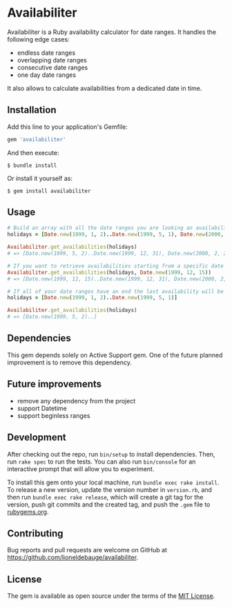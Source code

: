 # Availabiliter

Availabiliter is a Ruby availability calculator for date ranges. It handles the following edge cases:

- endless date ranges
- overlapping date ranges
- consecutive date ranges
- one day date ranges

It also allows to calculate availabilities from a dedicated date in time.

## Installation

Add this line to your application's Gemfile:

```ruby
gem 'availabiliter'
```

And then execute:

    $ bundle install

Or install it yourself as:

    $ gem install availabiliter

## Usage

```ruby
# Build an array with all the date ranges you are looking an availability for
holidays = [Date.new(1999, 1, 2)..Date.new(1999, 5, 1), Date.new(2000, 1, 1)..Date.new(2000, 2, 1), Date.new(2000, 3, 1)..nil]

Availabiliter.get_availabilities(holidays)
# => [Date.new(1999, 5, 2)..Date.new(1999, 12, 31), Date.new(2000, 2, 2)..Date.new(2000, 2, 29)]

# If you want to retrieve availabilities starting from a specific date simply add it as a second argument
Availabiliter.get_availabilities(holidays, Date.new(1999, 12, 15))
# => [Date.new(1999, 12, 15)..Date.new(1999, 12, 31), Date.new(2000, 2, 2)..Date.new(2000, 2, 29)]

# If all of your date ranges have an end the last availability will be endless
holidays = [Date.new(1999, 1, 2)..Date.new(1999, 5, 1)]

Availabiliter.get_availabilities(holidays)
# => [Date.new(1999, 5, 2)..]

```
## Dependencies

This gem depends solely on Active Support gem. One of the future planned improvement is to remove this dependency.

## Future improvements

- remove any dependency from the project
- support Datetime
- support beginless ranges

## Development

After checking out the repo, run `bin/setup` to install dependencies. Then, run `rake spec` to run the tests. You can also run `bin/console` for an interactive prompt that will allow you to experiment.

To install this gem onto your local machine, run `bundle exec rake install`. To release a new version, update the version number in `version.rb`, and then run `bundle exec rake release`, which will create a git tag for the version, push git commits and the created tag, and push the `.gem` file to [rubygems.org](https://rubygems.org).

## Contributing

Bug reports and pull requests are welcome on GitHub at https://github.com/lioneldebauge/availabiliter.

## License

The gem is available as open source under the terms of the [MIT License](https://opensource.org/licenses/MIT).
